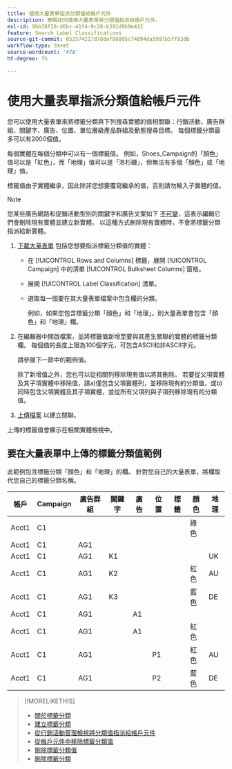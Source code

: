 ```yaml
---
title: 使用大量表單指派分類值給帳戶元件
description: 瞭解如何使用大量表單將分類值指派給帳戶元件。
exl-id: 9bb38f28-d6bc-41f4-9c28-b391d9b9e412
feature: Search Label Classifications
source-git-commit: 052574217d7ddafb8895c74094da5997b5ff83db
workflow-type: tm+mt
source-wordcount: '478'
ht-degree: 7%

---
```


# 使用大量表單指派分類值給帳戶元件

您可以使用大量表單來將標籤分類與下列搜尋實體的值相關聯：行銷活動、廣告群組、關鍵字、廣告、位置、單位層級產品群組及動態搜尋目標。 每個標籤分類最多可以有2000個值。

每個實體在每個分類中可以有一個標籤值。 例如，Shoes_Campaign的「顏色」值可以是「紅色」，而「地理」值可以是「洛杉磯」，但無法有多個「顏色」或「地理」值。

標籤值由子實體繼承，因此除非您想要覆寫繼承的值，否則請勿輸入子實體的值。

>[!NOTE]
>
>您某些廣告網路和促銷活動型別的關鍵字和廣告文案如下 [不可變](/help/search-social-commerce/campaign-management/faqs-campaigns.md)，這表示編輯它們會刪除現有實體並建立新實體。 以這種方式刪除現有實體時，不會將標籤分類指派給新實體。

1. [下載大量表單](/help/search-social-commerce/campaign-management/bulksheets/bulksheet-download.md) 包括您想要指派標籤分類值的實體：

   * 在 [!UICONTROL Rows and Columns] 標籤，展開 [!UICONTROL Campaign] 中的清單 [!UICONTROL Bulksheet Columns] 窗格。

   * 展開 [!UICONTROL Label Classification] 清單。

   * 選取每一個要在其大量表單檔案中包含欄的分類。

     例如，如果您包含標籤分類「顏色」和「地理」，則大量表單會包含「顏色」和「地理」欄。

1. 在編輯器中開啟檔案，並將標籤值新增至要與其產生關聯的實體的標籤分類欄。 每個值的長度上限為100個字元，可包含ASCII和非ASCII字元。

   請參閱下一節中的範例值。

   除了新增值之外，您也可以從相關列移除現有值以將其刪除。 若要從父項實體及其子項實體中移除值，請a)僅包含父項實體列，並移除現有的分類值，或b)同時包含父項實體及其子項實體，並從所有父項列與子項列移除現有的分類值。

1. [上傳檔案](/help/search-social-commerce/campaign-management/bulksheets/bulksheet-upload.md) 以建立關聯。

上傳的標籤值會顯示在相關實體檢視中。

## 要在大量表單中上傳的標籤分類值範例

此範例包含標籤分類「顏色」和「地理」的欄。 針對您自己的大量表單，將欄取代您自己的標籤分類名稱。

| 帳戶 | Campaign | 廣告群組 | 關鍵字 | 廣告 | 位置 | 標籤 | 顏色 | 地理 |
|---|---|---|---|---|---|---|---|---|
| Acct1 | C1 | | | | | | 綠色 | |
| Acct1 | C1 | AG1 | | | | | | |
| Acct1 | C1 | AG1 | K1 | | | | | UK |
| Acct1 | C1 | AG1 | K2 | | | | 紅色 | AU |
| Acct1 | C1 | AG1 | K3 | | | | 藍色 | DE |
| Acct1 | C1 | AG1 | | A1 | | | | |
| Acct1 | C1 | AG1 | | A1 | | | 紅色 | |
| Acct1 | C1 | AG1 | | | P1 | | 紅色 | AU |
| Acct1 | C1 | AG1 | | | P2 | | 藍色 | DE |

>[!MORELIKETHIS]
>
>* [關於標籤分類](classification-about.md)
>* [建立標籤分類](classification-create.md)
>* [從行銷活動管理檢視將分類值指派給帳戶元件](classification-values-assign-campaign-management.md)
>* [從帳戶元件中移除標籤分類值](classification-values-remove.md)
>* [刪除標籤分類值](classification-values-delete.md)
>* [刪除標籤分類](classification-delete.md)
